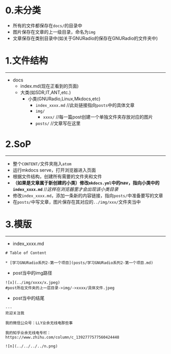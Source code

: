 # 0.未分类
* 所有的文件都保存在`docs/`的目录中
* 图片保存在文章的上一级目录，命名为`img`
* 文章保存在类别目录中(如关于GNURadio的保存在GNURadio的文件夹中)

# 1.文件结构
---
* docs
    * index.md(现在正看到的页面)
    * 大类(如SDR,IT,ANT,etc.)
        * 小类(GNURadio,Linux,Mkdocs,etc)   
            * `index_xxxx.md` //此处链接指向`posts`中的具体文章
            * `img/`
                * `xxxx/` //每一篇post创建一个单独文件夹存放对应的图片
            * `posts/` //文章写在这里

# 2.SoP
---
* 整个`CONTENT/`文件夹拖入`atom`
* 运行mkdocs serve，打开浏览器进入页面
* 根据文件结构，创建所有需要的文件夹和文件
* **（如果是文章属于新创建的小类）修改`mkdocs.yml`中的nav，指向小类中的`index_xxxx.md`** //*这样在浏览器里才会出现该小类目录*
* 修改`index_xxxx.md`，添加一条新的内容链接，指向`posts/`中准备要写的文章
* 在`posts/`中写文章，图片保存在其对应的`../img/xxx/`文件夹当中

# 3.模版
---
* index_xxxx.md
~~~
# Table of Content

* [学习GNURadio系列2-第一个项目](posts/学习GNURadio系列2-第一个项目.md)

~~~

* post当中的img路径

~~~
![x](../img/xxxx/x.jpeg)
#post所在文件夹的上一层目录->img/->xxxx/具体文件.jpeg
~~~

* post当中的结尾

~~~
---
欢迎关注我

我的微信公众号：LLY业余无线电那些事

我的知乎业余无线电专栏： https://www.zhihu.com/column/c_1392777577560424448

![n](../../../../n.png)
~~~
